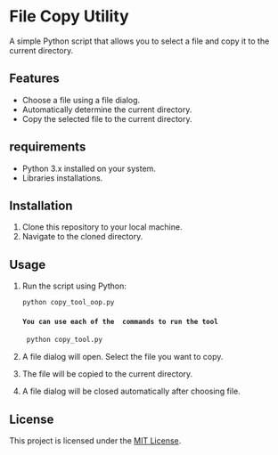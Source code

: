 # File Copy Utility

A simple Python script that allows you to select a file and copy it to the current directory.

## Features

- Choose a file using a file dialog.
- Automatically determine the current directory.
- Copy the selected file to the current directory.

## requirements

- Python 3.x installed on your system.
- Libraries installations.

## Installation

1. Clone this repository to your local machine.
2. Navigate to the cloned directory.

## Usage

1. Run the script using Python:
    ```bash
    python copy_tool_oop.py
    ```
    ####           ```You can use each of the  commands to run the tool```
   
   ```bash
    python copy_tool.py
    ```
   
3. A file dialog will open. Select the file you want to copy.
4. The file will be copied to the current directory.
5. A file dialog will be closed automatically after choosing file.


## License

This project is licensed under the [MIT License](LICENSE).
